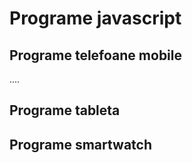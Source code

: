 # Programe javascript

## Programe telefoane mobile

....

## Programe tableta

## Programe smartwatch
